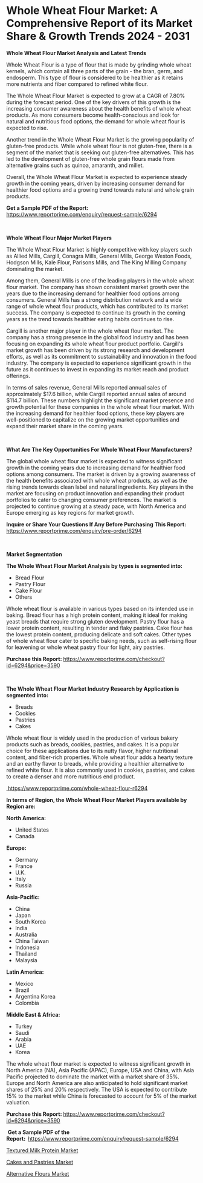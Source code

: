 <p><h1>Whole Wheat Flour Market: A Comprehensive Report of its Market Share & Growth Trends 2024 - 2031</h1></p><p><strong>Whole Wheat Flour Market Analysis and Latest Trends</strong></p>
<p><p>Whole Wheat Flour is a type of flour that is made by grinding whole wheat kernels, which contain all three parts of the grain - the bran, germ, and endosperm. This type of flour is considered to be healthier as it retains more nutrients and fiber compared to refined white flour.</p><p>The Whole Wheat Flour Market is expected to grow at a CAGR of 7.80% during the forecast period. One of the key drivers of this growth is the increasing consumer awareness about the health benefits of whole wheat products. As more consumers become health-conscious and look for natural and nutritious food options, the demand for whole wheat flour is expected to rise.</p><p>Another trend in the Whole Wheat Flour Market is the growing popularity of gluten-free products. While whole wheat flour is not gluten-free, there is a segment of the market that is seeking out gluten-free alternatives. This has led to the development of gluten-free whole grain flours made from alternative grains such as quinoa, amaranth, and millet.</p><p>Overall, the Whole Wheat Flour Market is expected to experience steady growth in the coming years, driven by increasing consumer demand for healthier food options and a growing trend towards natural and whole grain products.</p></p>
<p><strong>Get a Sample PDF of the Report:&nbsp;</strong> <a href="https://www.reportprime.com/enquiry/request-sample/6294">https://www.reportprime.com/enquiry/request-sample/6294</a></p>
<p>&nbsp;</p>
<p><strong>Whole Wheat Flour Major Market Players</strong></p>
<p><p>The Whole Wheat Flour Market is highly competitive with key players such as Allied Mills, Cargill, Conagra Mills, General Mills, George Weston Foods, Hodgson Mills, Kale Flour, Parisons Mills, and The King Milling Company dominating the market. </p><p>Among them, General Mills is one of the leading players in the whole wheat flour market. The company has shown consistent market growth over the years due to the increasing demand for healthier food options among consumers. General Mills has a strong distribution network and a wide range of whole wheat flour products, which has contributed to its market success. The company is expected to continue its growth in the coming years as the trend towards healthier eating habits continues to rise.</p><p>Cargill is another major player in the whole wheat flour market. The company has a strong presence in the global food industry and has been focusing on expanding its whole wheat flour product portfolio. Cargill's market growth has been driven by its strong research and development efforts, as well as its commitment to sustainability and innovation in the food industry. The company is expected to experience significant growth in the future as it continues to invest in expanding its market reach and product offerings.</p><p>In terms of sales revenue, General Mills reported annual sales of approximately $17.6 billion, while Cargill reported annual sales of around $114.7 billion. These numbers highlight the significant market presence and growth potential for these companies in the whole wheat flour market. With the increasing demand for healthier food options, these key players are well-positioned to capitalize on the growing market opportunities and expand their market share in the coming years.</p></p>
<p>&nbsp;</p>
<p><strong>What Are The Key Opportunities For Whole Wheat Flour Manufacturers?</strong></p>
<p><p>The global whole wheat flour market is expected to witness significant growth in the coming years due to increasing demand for healthier food options among consumers. The market is driven by a growing awareness of the health benefits associated with whole wheat products, as well as the rising trends towards clean label and natural ingredients. Key players in the market are focusing on product innovation and expanding their product portfolios to cater to changing consumer preferences. The market is projected to continue growing at a steady pace, with North America and Europe emerging as key regions for market growth.</p></p>
<p><strong>Inquire or Share Your Questions If Any Before Purchasing This Report:</strong> <a href="https://www.reportprime.com/enquiry/pre-order/6294">https://www.reportprime.com/enquiry/pre-order/6294</a></p>
<p>&nbsp;</p>
<p><strong>Market Segmentation</strong></p>
<p><strong>The Whole Wheat Flour Market Analysis by types is segmented into:</strong></p>
<p><ul><li>Bread Flour</li><li>Pastry Flour</li><li>Cake Flour</li><li>Others</li></ul></p>
<p><p>Whole wheat flour is available in various types based on its intended use in baking. Bread flour has a high protein content, making it ideal for making yeast breads that require strong gluten development. Pastry flour has a lower protein content, resulting in tender and flaky pastries. Cake flour has the lowest protein content, producing delicate and soft cakes. Other types of whole wheat flour cater to specific baking needs, such as self-rising flour for leavening or whole wheat pastry flour for light, airy pastries.</p></p>
<p><strong>Purchase this Report:&nbsp;</strong><a href="https://www.reportprime.com/checkout?id=6294&price=3590">https://www.reportprime.com/checkout?id=6294&price=3590</a></p>
<p>&nbsp;</p>
<p><strong>The Whole Wheat Flour Market Industry Research by Application is segmented into:</strong></p>
<p><ul><li>Breads</li><li>Cookies</li><li>Pastries</li><li>Cakes</li></ul></p>
<p><p>Whole wheat flour is widely used in the production of various bakery products such as breads, cookies, pastries, and cakes. It is a popular choice for these applications due to its nutty flavor, higher nutritional content, and fiber-rich properties. Whole wheat flour adds a hearty texture and an earthy flavor to breads, while providing a healthier alternative to refined white flour. It is also commonly used in cookies, pastries, and cakes to create a denser and more nutritious end product.</p></p>
<p><a href="https://www.reportprime.com/whole-wheat-flour-r6294">&nbsp;https://www.reportprime.com/whole-wheat-flour-r6294</a></p>
<p><strong>In terms of Region, the Whole Wheat Flour Market Players available by Region are:</strong></p>
<p>
    <p> <strong> North America: </strong>
        <ul>
            <li>United States</li>
            <li>Canada</li>
        </ul>
        </p> 
    <p> <strong> Europe: </strong>
        <ul>
            <li>Germany</li>
            <li>France</li>
            <li>U.K.</li>
            <li>Italy</li>
            <li>Russia</li>
        </ul>
        </p> 
    <p> <strong> Asia-Pacific: </strong>
        <ul>
            <li>China</li>
            <li>Japan</li>
            <li>South Korea</li>
            <li>India</li>
            <li>Australia</li>
            <li>China Taiwan</li>
            <li>Indonesia</li>
            <li>Thailand</li>
            <li>Malaysia</li>
        </ul>
        </p> 
    <p> <strong> Latin America: </strong>
        <ul>
            <li>Mexico</li>
            <li>Brazil</li>
            <li>Argentina Korea</li>
            <li>Colombia</li>
        </ul>
        </p> 
    <p> <strong> Middle East & Africa: </strong>
        <ul>
            <li>Turkey</li>
            <li>Saudi</li>
            <li>Arabia</li>
            <li>UAE</li>
            <li>Korea</li>
        </ul>
    </p>
    </p>
<p><p>The whole wheat flour market is expected to witness significant growth in North America (NA), Asia Pacific (APAC), Europe, USA and China, with Asia Pacific projected to dominate the market with a market share of 35%. Europe and North America are also anticipated to hold significant market shares of 25% and 20% respectively. The USA is expected to contribute 15% to the market while China is forecasted to account for 5% of the market valuation.</p></p>
<p><strong>Purchase this Report: </strong><a href="https://www.reportprime.com/checkout?id=6294&price=3590">https://www.reportprime.com/checkout?id=6294&price=3590</a></p>
<p>&nbsp;<strong>Get a Sample PDF of the Report:&nbsp;&nbsp;</strong><a href="https://www.reportprime.com/enquiry/request-sample/6294">https://www.reportprime.com/enquiry/request-sample/6294</a></p>
<p><strong></strong></p>
<p><p><a href="https://github.com/Alonsoolds3wq1d81czn8rbol/Market-Research-Report-List-1/blob/main/textured-milk-protein-market.md">Textured Milk Protein Market</a></p><p><a href="https://github.com/jsmusil/Market-Research-Report-List-2/blob/main/cakes-and-pastries-market.md">Cakes and Pastries Market</a></p><p><a href="https://github.com/yemakinde/Market-Research-Report-List-2/blob/main/alternative-flours-market.md">Alternative Flours Market</a></p></p>